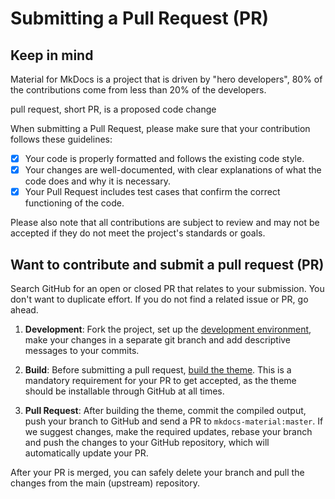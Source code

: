 # Submitting a Pull Request (PR)




## Keep in mind




Material for MkDocs is a project that is driven by "hero developers", 80% of the 
contributions come from less than 20% of the developers.


pull request, short PR, is a proposed code change 



When submitting a Pull Request, please make sure that your contribution follows 
these guidelines:

- [x] Your code is properly formatted and follows the existing code style.
- [x] Your changes are well-documented, with clear explanations of what the code does and why it is necessary.
- [x] Your Pull Request includes test cases that confirm the correct functioning of the code.

Please also note that all contributions are subject to review and may not be 
accepted if they do not meet the project's standards or goals.

## Want to contribute and submit a pull request (PR)

Search GitHub for an open or closed PR that relates to your submission. You
don't want to duplicate effort. If you do not find a related issue or PR,
go ahead.

1.  **Development**: Fork the project, set up the [development environment],
    make your changes in a separate git branch and add descriptive messages to
    your commits.

2.  **Build**: Before submitting a pull request, [build the theme]. This is
    a mandatory requirement for your PR to get accepted, as the theme should be 
    installable through GitHub at all times.

3.  **Pull Request**: After building the theme, commit the compiled output,
    push your branch to GitHub and send a PR to `mkdocs-material:master`. If we
    suggest changes, make the required updates, rebase your branch and push the
    changes to your GitHub repository, which will automatically update your PR.

After your PR is merged, you can safely delete your branch and pull the changes
from the main (upstream) repository.

  [development environment]: https://squidfunk.github.io/mkdocs-material/customization/#environment-setup
  [build the theme]: https://squidfunk.github.io/mkdocs-material/customization/#building-the-theme


